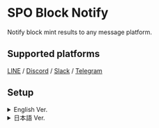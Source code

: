 # SPO Block Notify

Notify block mint results to any message platform.

## Supported platforms
[LINE](https://notify-bot.line.me/ja/) / [Discord](https://support.discord.com/hc/en-us/articles/228383668-Intro-to-Webhooks) / [Slack](https://api.slack.com/messaging/webhooks) / [Telegram](https://core.telegram.org/bots/api)

## Setup

<details>

<summary>English Ver.</summary>

### 0.Prerequisites
- It is necessary to set up cncli.sh developed by the guild operator in advance.
[https://cardano-community.github.io/guild-operators/Scripts/cncli/](https://cardano-community.github.io/guild-operators/Scripts/cncli/)

- This program must be installed on the server where cncli.sh and the accompanying CNCLI blocklog are set up.

### 1.Install Dependent Programs

Update OS Packages
```bash
sudo apt update && sudo apt upgrade -y
```

Check python version
```bash
python3 -V
```
> Python 3.10 over

If you have Python 3.9 or lower, please use this tool to update.
```
cd
wget https://raw.githubusercontent.com/btbf/spojapanguild/master/scripts/pythonUpdate.sh
chmod +x pythonUpdate.sh
./pythonUpdate.sh
```

Install dependencies
```bash
sudo apt install -y build-essential libssl-dev libffi-dev python3-dev python3-pip python3-testresources
```
```bash
pip3 install watchdog pytz python-dateutil requests discordwebhook slackweb i18nice
```

**Download the executable script and configuration file**

```bash
bn_release="$(curl -s https://api.github.com/repos/btbf/block-notify/releases/latest | jq -r '.tag_name')"
wget https://github.com/btbf/block-notify/archive/refs/tags/${bn_release}.tar.gz -P $NODE_HOME/scripts
cd $NODE_HOME/scripts
tar zxvf ${bn_release}.tar.gz block-notify-${bn_release}/block_notify.py block-notify-${bn_release}/config.ini block-notify-${bn_release}/i18n/ 
mv block-notify-${bn_release} block-notify
rm ${bn_release}.tar.gz
```

### How to use

Editing Configuration Files

```
cd block-notify
nano config.ini
```

| item      | Valus      | usage                          |
| ----------- |---------| ------------------------------------ |
| `pool_ticker`      | ex.) SJG | pool ticker name  |
| `notify_language` | english:`en`<br>japanese:`ja`<br>Portuguese:`pt`<br>French:`fr`<br>Spanish:`es` | notification language |
| `notify_timezone`   | Asia/Tokyo<br>[Timezone List](https://gist.github.com/heyalexej/8bf688fd67d7199be4a1682b3eec7568) | Specify your[Timezone](https://gist.github.com/heyalexej/8bf688fd67d7199be4a1682b3eec7568) |
| `notify_platform`   | `Line`<br>`Discord`<br>`Slack`<br>`Telegram` | Specify the platform to be notified<br> (Multiple designations are invalid.) |
| `notify_level`   |All:`All`<br>Other Confirm:`ExceptCofirm`<br>Only Miss:`OnlyMissed`  | Set notification level |
| `nextepoch_leader_date`   |Only Summary:`SummaryOnly`<br>Summary and date:`SummaryDate` | Notification of next epoch schedule date/time<br>If you do not want the list of next epoch schedule dates to flow to notifications, please include `SummaryOnly`. |
| `line_notify_token`     |Line notify token id | Enter Line Notify token |
| `discord_webhook_url`   |discord_webhook_url | Enter discord_webhook_url |
| `slack_webhook_url`   |slack web hookurl| Enter slack web hookurl |
| `telegram_token`   |Telegram API Token | Enter Telegram API Token |
| `telegram_id`   |Telegram Chat id| Enter Telegram Chat id |
| `node_home` |ex.)`/home/usr/cnode`| Enter 'node_home' Directory Path |
| `guild_db_dir` |ex.)`%(node_home)s/guild-db/blocklog/`| Enter the path to guild-db<br>Do not change `%(node_home)s` as it is a variable |
| `shelley_genesis` |ex.)`%(node_home)s/files/shelley-genesis.json`| Enter the file path for shelley_genesis<br>Do not change `%(node_home)s` as it is a variable |
| `byron_genesis` |ex.)`%(node_home)s/files/byron-genesis.json`| Enter the file path for byron_genesis<br>Do not change `%(node_home)s` as it is a variable |


### **Configure the service file**

```bash
cat > $NODE_HOME/service/cnode-blocknotify.service << EOF 
# file: /etc/systemd/system/cnode-blocknotify.service

[Unit]
Description=Cardano Node - SPO Blocknotify
BindsTo=cnode-cncli-sync.service
After=cnode-cncli-sync.service

[Service]
Type=simple
User=$(whoami)
WorkingDirectory=${NODE_HOME}/scripts/block-notify
ExecStart=/bin/bash -c 'cd ${NODE_HOME}/scripts/block-notify/ && python3 -u block_notify.py'
Restart=on-failure
StandardOutput=syslog
StandardError=syslog
SyslogIdentifier=cnode-blocknotify

[Install]
WantedBy=cnode-cncli-sync.service
EOF
```

```
sudo cp $NODE_HOME/service/cnode-blocknotify.service /etc/systemd/system/cnode-blocknotify.service
```

```
sudo chmod 644 /etc/systemd/system/cnode-blocknotify.service
sudo systemctl daemon-reload
sudo systemctl enable cnode-blocknotify.service
```

Activate SPO BlockNotify
```
sudo systemctl start cnode-blocknotify.service
```

Add an alias for checking logs to the environment variable
```
echo alias blocknotify='"journalctl --no-hostname -u cnode-blocknotify -f"' >> $HOME/.bashrc
```

Environment variable reloading
```
source $HOME/.bashrc
```

Startup Confirmation
```
blocknotify
```

The following indications are fine.
> [xxx] SPO Block Notify has been started.

</details>

<details>

<summary>日本語 Ver.</summary>

### 0.前提条件

- 事前にギルドオペレータが開発したcncli.shのセットアップが必要です。
[https://cardano-community.github.io/guild-operators/Scripts/cncli/](https://cardano-community.github.io/guild-operators/Scripts/cncli/)

- このプログラムはcncli.shと付随するCNCLI blocklogがセットアップされたサーバーへインストールする必要があります。

- SPO JAPAN GUILDマニュアルを使用している場合は、こちらの[セットアップガイド](https://docs.spojapanguild.net/setup/11-blocknotify-setup/)をご参照ください。

### 1.依存プログラムをインストールする**

**Python環境をセットアップする**

パッケージを更新する
```bash
sudo apt update && sudo apt upgrade -y
```

pythonバージョンを確認する
```bash
python3 -V
```
> Python 3.10以上

Python 3.9以下の場合こちらのツールでアップデートしてください
```
cd
wget https://raw.githubusercontent.com/btbf/spojapanguild/master/scripts/pythonUpdate.sh
chmod +x pythonUpdate.sh
./pythonUpdate.sh
```

依存関係をインストールする
```bash
sudo apt install -y build-essential libssl-dev libffi-dev python3-dev python3-pip python3-testresources
```
```bash
pip3 install watchdog pytz python-dateutil requests discordwebhook slackweb i18nice
```

**実行スクリプトと設定ファイルをダウンロードする**

```bash
bn_release="$(curl -s https://api.github.com/repos/btbf/block-notify/releases/latest | jq -r '.tag_name')"
wget https://github.com/btbf/block-notify/archive/refs/tags/${bn_release}.tar.gz -P $NODE_HOME/scripts
cd $NODE_HOME/scripts
tar zxvf ${bn_release}.tar.gz block-notify-${bn_release}/block_notify.py block-notify-${bn_release}/config.ini block-notify-${bn_release}/i18n/ 
mv block-notify-${bn_release} block-notify
rm ${bn_release}.tar.gz
```

### 使い方

設定ファイルの編集

```
cd block-notify
nano config.ini
```

| 項目      | 値      | 使用用途                          |
| ----------- |---------| ------------------------------------ |
| `pool_ticker`      | ex.) SJG | プールティッカー名を入力する  |
| `notify_language` | 英語:`en`<br>日本語:`ja`<br>ポルトガル語:`pt`<br>フランス語:`fr`<br>スペイン語:`es`| 通知言語を入力する |
| `notify_timezone`   | Asia/Tokyo<br>[タイムゾーン一覧](https://gist.github.com/heyalexej/8bf688fd67d7199be4a1682b3eec7568) | お住いの[タイムゾーン](https://gist.github.com/heyalexej/8bf688fd67d7199be4a1682b3eec7568)を指定する |
| `notify_platform`   | `Line`<br>`Discord`<br>`Slack`<br>`Telegram` | 通知先プラットフォームを指定する<br> (複数指定は無効) |
| `notify_level`   |全て:`All`<br>Confirm以外:`ExceptCofirm`<br>Missのみ:`OnlyMissed`  | 通知基準を設定する |
| `nextepoch_leader_date`   |概要のみ:`SummaryOnly`<br>概要と日付:`SummaryDate` | 次エポックスケジュール日時の通知有無<br>次エポックスケジュール日付一覧を通知に流したくない場合は`SummaryOnly`を記載してください |
| `line_notify_token`     |[LINE設定の(8)](#__tabbed_1_1)で発行したトークンID | Line Notifyトークンを入力する |
| `discord_webhook_url`   |[Discord設定の(7)](#__tabbed_1_2)で発行したウェブフックURL| DiscordウェブフックURLを入力する |
| `slack_webhook_url`   |[Slack設定の(4)](#__tabbed_1_4)で発行したWebhook URL| SlackウェブフックURLを入力する |
| `telegram_token`   |[Telegram設定の(5)](#__tabbed_1_3)で発行したAPIトークン | Telegram APIトークンを入力する |
| `telegram_id`   |[Telegram設定の(9)](#__tabbed_1_3)で表示されたChat id| Telegram ChatIDを入力する |
| `node_home` |ex.)`/home/usr/cnode`| node_homeディレクトリパスを入力する |
| `guild_db_dir` |ex.)`%(node_home)s/guild-db/blocklog/`| guild-dbのパスを入力する<br>`%(node_home)s`は変数のため変更しないでください |
| `shelley_genesis` |ex.)`%(node_home)s/files/shelley-genesis.json`| shelley_genesisのファイルパスを入力する<br>`%(node_home)s`は変数のため変更しないでください |
| `byron_genesis` |ex.)`%(node_home)s/files/byron-genesis.json`| byron_genesisのファイルパスを入力する<br>`%(node_home)s`は変数のため変更しないでください |


### **サービスファイルを設定する**

```bash
cat > $NODE_HOME/service/cnode-blocknotify.service << EOF 
# file: /etc/systemd/system/cnode-blocknotify.service

[Unit]
Description=Cardano Node - SPO Blocknotify
BindsTo=cnode-cncli-sync.service
After=cnode-cncli-sync.service

[Service]
Type=simple
User=$(whoami)
WorkingDirectory=${NODE_HOME}/scripts/block-notify
ExecStart=/bin/bash -c 'cd ${NODE_HOME}/scripts/block-notify/ && python3 -u block_notify.py'
Restart=on-failure
StandardOutput=syslog
StandardError=syslog
SyslogIdentifier=cnode-blocknotify

[Install]
WantedBy=cnode-cncli-sync.service
EOF
```

```
sudo cp $NODE_HOME/service/cnode-blocknotify.service /etc/systemd/system/cnode-blocknotify.service
```

```
sudo chmod 644 /etc/systemd/system/cnode-blocknotify.service
sudo systemctl daemon-reload
sudo systemctl enable cnode-blocknotify.service
```
SPO BlockNotifyを起動する
```
sudo systemctl start cnode-blocknotify.service
```

環境変数にログ確認用エイリアスを追加する
```
echo alias blocknotify='"journalctl --no-hostname -u cnode-blocknotify -f"' >> $HOME/.bashrc
```
環境変数再読み込み
```
source $HOME/.bashrc
```

起動確認
```
blocknotify
```
以下の表示なら正常です。
> [xxx] ブロック生成ステータス通知を起動しました  

</details>